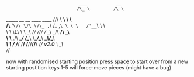                                 ___           __           
                               /\_ \         /\ \          
  _____   __  __  ____    ____ \//\ \      __\ \ \         
 /\ '__`\/\ \/\ \/\_ ,`\ /\_ ,`\ \ \ \   /'__`\ \ \        
 \ \ \L\ \ \ \_\ \/_/  /_\/_/  /_ \_\ \_/\  __/\ \_\       
  \ \ ,__/\ \____/ /\____\ /\____\/\____\ \____\\/\_\      
   \ \ \/  \/___/  \/____/ \/____/\/____/\/____/ \/_/  v2.0
    \ \_\                                                  
     \/_/                                                  
							   

now with randomised starting position
press space to start over from a new starting postition
keys 1-5 will force-move pieces (might have a bug)
